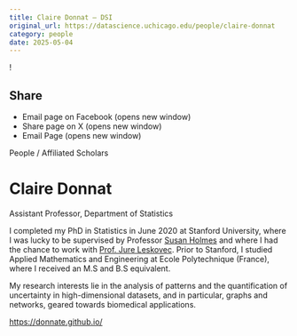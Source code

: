 ```yaml
---
title: Claire Donnat – DSI
original_url: https://datascience.uchicago.edu/people/claire-donnat
category: people
date: 2025-05-04
---
```


<!-- Table-like structure detected -->

!

## Share

* Email page on Facebook (opens new window)
* Share page on X (opens new window)
* Email Page (opens new window)

<!-- Table-like structure detected -->

People / Affiliated Scholars

# Claire Donnat

Assistant Professor, Department of Statistics

I completed my PhD in Statistics in June 2020 at Stanford University, where I was lucky to be supervised by Professor [Susan Holmes](https://statweb.stanford.edu/~susan/susan_person.html) and where I had the chance to work with [Prof. Jure Leskovec](https://cs.stanford.edu/people/jure/). Prior to Stanford, I studied Applied Mathematics and Engineering at Ecole Polytechnique (France), where I received an M.S and B.S equivalent.

My research interests lie in the analysis of patterns and the quantification of uncertainty in high-dimensional datasets, and in particular, graphs and networks, geared towards biomedical applications.

<https://donnate.github.io/>